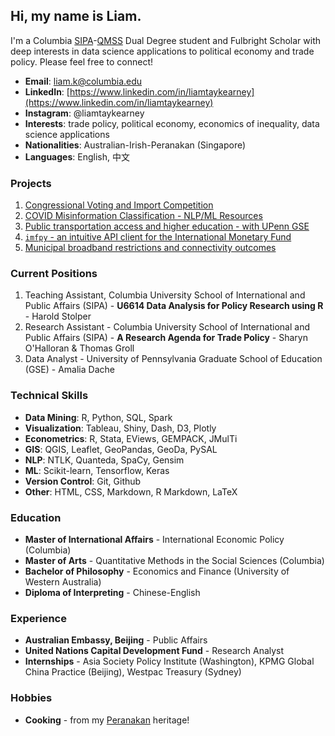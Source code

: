 ## Hi, my name is Liam. 

I'm a Columbia [SIPA](https://www.sipa.columbia.edu/)-[QMSS](https://www.qmss.columbia.edu/) Dual Degree student and Fulbright Scholar with deep interests in data science applications to political economy and trade policy. Please feel free to connect!

- **Email**: [liam.k@columbia.edu](mailto:liam.k@columbia.edu)
- **LinkedIn**: [https://www.linkedin.com/in/liamtaykearney](https://www.linkedin.com/in/liamtaykearney)
- **Instagram**: @liamtaykearney
- **Interests**: trade policy, political economy, economics of inequality, data science applications
- **Nationalities**: Australian-Irish-Peranakan (Singapore)
- **Languages**: English, 中文

### Projects

1. [Congressional Voting and Import Competition](subpages/congress_trade.md)
2. [COVID Misinformation Classification - NLP/ML Resources](subpages/covid_misinfo.md)
3. [Public transportation access and higher education - with UPenn GSE](https://github.com/ltk2118/philadelphia-gis)
4. [`imfpy` - an intuitive API client for the International Monetary Fund](subpages/imfpy.md)
5. [Municipal broadband restrictions and connectivity outcomes](subpages/broadband.md)

### Current Positions

1. Teaching Assistant,  Columbia University School of International and Public Affairs (SIPA) - **U6614 Data Analysis for Policy Research using R** - Harold Stolper
2. Research Assistant - Columbia University School of International and Public Affairs (SIPA) - **A Research Agenda for Trade Policy** - Sharyn O'Halloran & Thomas Groll
3. Data Analyst - University of Pennsylvania Graduate School of Education (GSE) - Amalia Dache

### Technical Skills

- **Data Mining**: R, Python, SQL, Spark
- **Visualization**: Tableau, Shiny, Dash, D3, Plotly
- **Econometrics**: R, Stata, EViews, GEMPACK, JMulTi
- **GIS**: QGIS, Leaflet, GeoPandas, GeoDa, PySAL
- **NLP**: NTLK, Quanteda, SpaCy, Gensim
- **ML**: Scikit-learn, Tensorflow, Keras
- **Version Control**: Git, Github
- **Other**: HTML, CSS, Markdown, R Markdown, LaTeX

### Education

* **Master of International Affairs** - International Economic Policy (Columbia)
* **Master of Arts** - Quantitative Methods in the Social Sciences (Columbia)
* **Bachelor of Philosophy** - Economics and Finance (University of Western Australia)
* **Diploma of Interpreting** - Chinese-English

### Experience

* **Australian Embassy, Beijing** - Public Affairs
* **United Nations Capital Development Fund** - Research Analyst
* **Internships** - Asia Society Policy Institute (Washington), KPMG Global China Practice (Beijing), Westpac Treasury (Sydney)

### Hobbies

* **Cooking** - from my [Peranakan](https://en.wikipedia.org/wiki/Peranakan_cuisine#:~:text=Peranakan%20cuisine%20or%20Nyonya%20cuisine,inter%2Dmarrying%20with%20local%20Malays.&text=The%20cuisine%20combines%20Chinese%2C%20Malay,South%20Indian%2C%20and%20other%20influences.) heritage!

